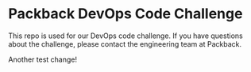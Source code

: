 # Packback DevOps Code Challenge

This repo is used for our DevOps code challenge. If you have questions about the challenge, please contact the engineering team at Packback.

Another test change!